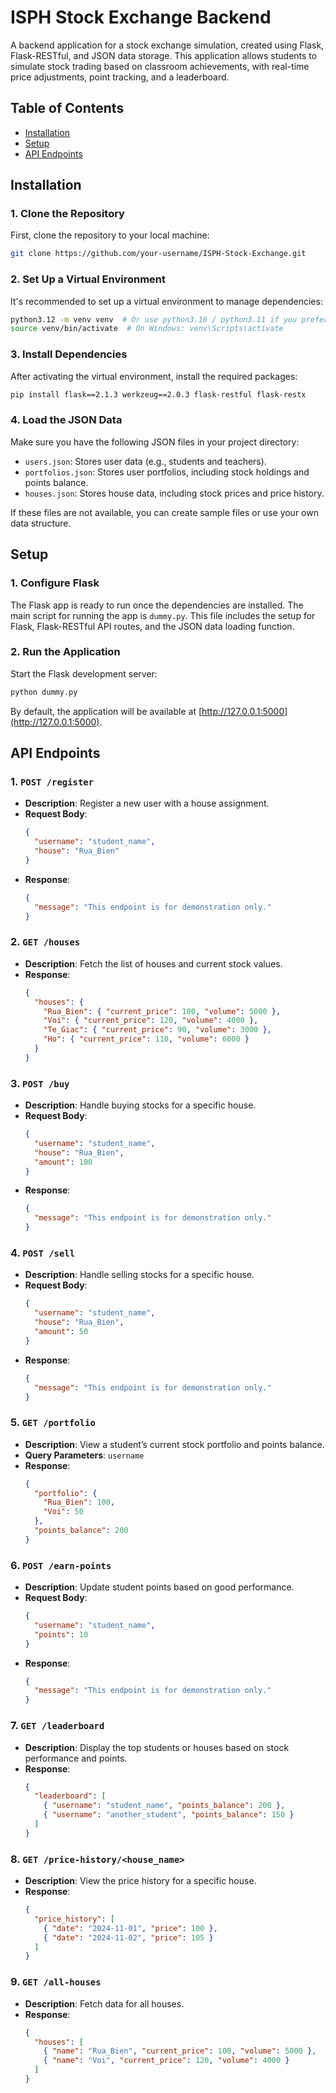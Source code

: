 # ISPH Stock Exchange Backend

A backend application for a stock exchange simulation, created using Flask, Flask-RESTful, and JSON data storage. This application allows students to simulate stock trading based on classroom achievements, with real-time price adjustments, point tracking, and a leaderboard.

## Table of Contents

- [Installation](#installation)
- [Setup](#setup)
- [API Endpoints](#api-endpoints)

## Installation

### 1. Clone the Repository

First, clone the repository to your local machine:

```bash
git clone https://github.com/your-username/ISPH-Stock-Exchange.git
```

### 2. Set Up a Virtual Environment

It's recommended to set up a virtual environment to manage dependencies:

```bash
python3.12 -m venv venv  # Or use python3.10 / python3.11 if you prefer
source venv/bin/activate  # On Windows: venv\Scripts\activate
```

### 3. Install Dependencies

After activating the virtual environment, install the required packages:

```bash
pip install flask==2.1.3 werkzeug==2.0.3 flask-restful flask-restx
```

### 4. Load the JSON Data

Make sure you have the following JSON files in your project directory:

- `users.json`: Stores user data (e.g., students and teachers).
- `portfolios.json`: Stores user portfolios, including stock holdings and points balance.
- `houses.json`: Stores house data, including stock prices and price history.

If these files are not available, you can create sample files or use your own data structure.

## Setup

### 1. Configure Flask

The Flask app is ready to run once the dependencies are installed. The main script for running the app is `dummy.py`. This file includes the setup for Flask, Flask-RESTful API routes, and the JSON data loading function.

### 2. Run the Application

Start the Flask development server:

```bash
python dummy.py
```

By default, the application will be available at [http://127.0.0.1:5000](http://127.0.0.1:5000).

## API Endpoints

### 1. `POST /register`

- **Description**: Register a new user with a house assignment.
- **Request Body**:
  ```json
  {
    "username": "student_name",
    "house": "Rua_Bien"
  }
  ```
- **Response**:
  ```json
  {
    "message": "This endpoint is for demonstration only."
  }
  ```

### 2. `GET /houses`

- **Description**: Fetch the list of houses and current stock values.
- **Response**:
  ```json
  {
    "houses": {
      "Rua_Bien": { "current_price": 100, "volume": 5000 },
      "Voi": { "current_price": 120, "volume": 4000 },
      "Te_Giac": { "current_price": 90, "volume": 3000 },
      "Ho": { "current_price": 110, "volume": 6000 }
    }
  }
  ```

### 3. `POST /buy`

- **Description**: Handle buying stocks for a specific house.
- **Request Body**:
  ```json
  {
    "username": "student_name",
    "house": "Rua_Bien",
    "amount": 100
  }
  ```
- **Response**:
  ```json
  {
    "message": "This endpoint is for demonstration only."
  }
  ```

### 4. `POST /sell`

- **Description**: Handle selling stocks for a specific house.
- **Request Body**:
  ```json
  {
    "username": "student_name",
    "house": "Rua_Bien",
    "amount": 50
  }
  ```
- **Response**:
  ```json
  {
    "message": "This endpoint is for demonstration only."
  }
  ```

### 5. `GET /portfolio`

- **Description**: View a student’s current stock portfolio and points balance.
- **Query Parameters**: `username`
- **Response**:
  ```json
  {
    "portfolio": {
      "Rua_Bien": 100,
      "Voi": 50
    },
    "points_balance": 200
  }
  ```

### 6. `POST /earn-points`

- **Description**: Update student points based on good performance.
- **Request Body**:
  ```json
  {
    "username": "student_name",
    "points": 10
  }
  ```
- **Response**:
  ```json
  {
    "message": "This endpoint is for demonstration only."
  }
  ```

### 7. `GET /leaderboard`

- **Description**: Display the top students or houses based on stock performance and points.
- **Response**:
  ```json
  {
    "leaderboard": [
      { "username": "student_name", "points_balance": 200 },
      { "username": "another_student", "points_balance": 150 }
    ]
  }
  ```

### 8. `GET /price-history/<house_name>`

- **Description**: View the price history for a specific house.
- **Response**:
  ```json
  {
    "price_history": [
      { "date": "2024-11-01", "price": 100 },
      { "date": "2024-11-02", "price": 105 }
    ]
  }
  ```

### 9. `GET /all-houses`

- **Description**: Fetch data for all houses.
- **Response**:
  ```json
  {
    "houses": [
      { "name": "Rua_Bien", "current_price": 100, "volume": 5000 },
      { "name": "Voi", "current_price": 120, "volume": 4000 }
    ]
  }
  ```
